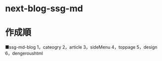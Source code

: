 # next-blog-ssg-md

# 作成順

■ssg-md-blog
1，cateogry
2，article
3，sideMenu
4，toppage
5，design
6，dengeroushtml















